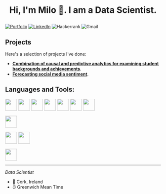 <!---
<p align="center">
<img src="https://camo.githubusercontent.com/5352b6b2b973a416adb9f788796e6e861e6ff286d2d83780df8ef7d90d4ca349/68747470733a2f2f6d656469612e67697068792e636f6d2f6d656469612f53576f536b4e36447854737a71494b4571762f67697068792e676966" alt="Description" width="400"> </p>
-->




# <p align="center">Hi, I'm Milo 👋. I am a Data Scientist.</p>


[![Portfolio](https://img.shields.io/badge/Portfolio-%23000000.svg?style=for-the-badge&logo=firefox&logoColor=#FF7139)](example.com) 
[![LinkedIn](https://img.shields.io/badge/linkedin-%230077B5.svg?style=for-the-badge&logo=linkedin&logoColor=white)](example.com)
![Hackerrank](https://img.shields.io/badge/-Hackerrank-2EC866?style=for-the-badge&logo=HackerRank&logoColor=white)
![Gmail](https://img.shields.io/badge/Gmail-D14836?style=for-the-badge&logo=gmail&logoColor=white)





<!-- Click [here](example.com) to explore my professional work.  Replace with your actual portfolio link -->


## Projects


Here's a selection of projects I've done:
- **[Combination of causal and predictive analytics for examining student backgrounds and achievements](https://github.com/milooranm/TraditionalvsCausalAnalytics.git)**.
- **[Forecasting social media sentiment](https://github.com/milooranm/ForecastingSentiment.git)**.
<!--- **[Developed an NLP-based chatbot to interact with users and provide instant responses](https://github.com/your-repo-link)**.
- **[Created a data consumption forecasting project using LSTM and GRU](https://github.com/your-repo-link)**.
- **[A data pipeline analyzing LinkedIn job postings using Apache Kafka, Spark, deployed on AWS](https://github.com/your-repo-link)**.
-->


## Languages and Tools:


<img src="https://cdn.jsdelivr.net/gh/devicons/devicon@latest/icons/python/python-original-wordmark.svg" width="38" height="38" /> <img src="https://cdn.jsdelivr.net/gh/devicons/devicon@latest/icons/pandas/pandas-original-wordmark.svg" width="38" height="38" /> <img src="https://cdn.jsdelivr.net/gh/devicons/devicon@latest/icons/numpy/numpy-original-wordmark.svg" width="38" height="38" /> <img src="https://cdn.jsdelivr.net/gh/devicons/devicon@latest/icons/scikitlearn/scikitlearn-original.svg" width="38" height="38" /> <img src="https://cdn.jsdelivr.net/gh/devicons/devicon@latest/icons/matplotlib/matplotlib-plain-wordmark.svg" width="38" height="38"/> <img src="https://cdn.jsdelivr.net/gh/devicons/devicon@latest/icons/plotly/plotly-original-wordmark.svg" width="38" height="38"/> <img src="https://cdn.jsdelivr.net/gh/devicons/devicon@latest/icons/tensorflow/tensorflow-original.svg" width="38" height="38" /> 

<img src="https://cdn.jsdelivr.net/gh/devicons/devicon@latest/icons/mysql/mysql-original-wordmark.svg" width="38" height="38"  />

<img src="https://cdn.jsdelivr.net/gh/devicons/devicon@latest/icons/hadoop/hadoop-original-wordmark.svg" width="38" height="38" /> <img src="https://cdn.jsdelivr.net/gh/devicons/devicon@latest/icons/cassandra/cassandra-original-wordmark.svg" width="38" height="38" />
          

<img src="https://cdn.jsdelivr.net/gh/devicons/devicon@latest/icons/azure/azure-original-wordmark.svg"  width="38" height="38" />
          


<!-- Add more tools and technologies as needed -->


<!-- Optional: Add any additional stats or information you'd like to highlight -->


---


*Data Scientist*


- 📍 Cork, Ireland
- ⏰ Greenwich Mean Time




